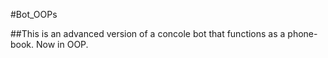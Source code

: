 #Bot_OOPs

##This is an advanced version of a concole bot that functions as a phone-book. Now in OOP. 

